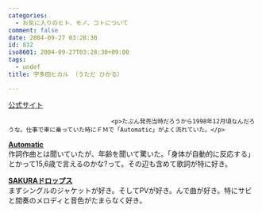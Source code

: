 ```yaml
---
categories:
  - お気に入りのヒト、モノ、コトについて
comment: false
date: 2004-09-27 03:28:30
id: 832
iso8601: 2004-09-27T03:28:30+09:00
tags:
  - undef
title: 宇多田ヒカル （うただ ひかる）

---
```


<div class="entry-body">
                                 <p><a href="http://www.toshiba-emi.co.jp/hikki/">公式サイト</a></p>
                              
                                 <p>たぶん発売当時だろうから1998年12月頃なんだろうな。仕事で車に乗っていた時にＦＭで「Automatic」がよく流れていた。</p>

<p><strong><a href="http://www.amazon.co.jp/exec/obidos/ASIN/B00000JD1F/nqounet-22/ref=nosim/" name="amazletlink" target="_blank" id="amazletlink">Automatic</a></strong> <br />
作詞作曲とは聞いていたが、年齢を聞いて驚いた。「身体が自動的に反応する」とかって15,6歳で言えるのかな?って。その辺も含めて歌詞が特に好き。</p>

<p><strong><a href="http://www.amazon.co.jp/exec/obidos/ASIN/B0000641QR/nqounet-22/ref=nosim/" name="amazletlink" target="_blank" id="amazletlink">SAKURAドロップス</a></strong> <br />
まずシングルのジャケットが好き。そしてPVが好き。んで曲が好き。特にサビと間奏のメロディと音色がたまらなく好き。</p>
                              </div>
    	